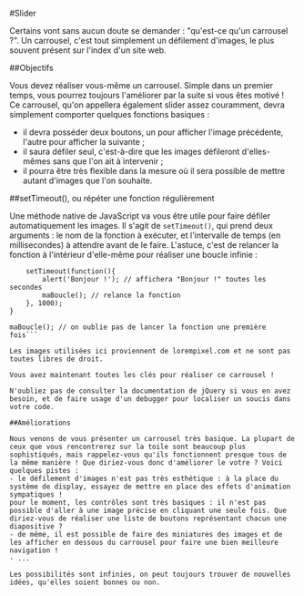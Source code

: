 #Slider

Certains vont sans aucun doute se demander : "qu'est-ce qu'un carrousel ?".  Un carrousel, c'est tout simplement un défilement d'images, le plus souvent présent sur l'index d'un site web.

##Objectifs

Vous devez réaliser vous-même un carrousel. Simple dans un premier temps, vous pourrez toujours l'améliorer par la suite si vous êtes motivé ! Ce carrousel, qu'on appellera également slider assez couramment, devra simplement comporter quelques fonctions basiques :
- il devra posséder deux boutons, un pour afficher l'image précédente, l'autre pour afficher la suivante ;
- il saura défiler seul, c'est-à-dire que les images défileront d'elles-mêmes sans que l'on ait à intervenir ;
- il pourra être très flexible dans la mesure où il sera possible de mettre autant d'images que l'on souhaite.

##setTimeout(), ou répéter une fonction régulièrement

Une méthode native de JavaScript va vous être utile pour faire défiler automatiquement les images. Il s'agit de `setTimeout()`, qui prend deux arguments : le nom de la fonction à exécuter, et l'intervalle de temps (en millisecondes) à attendre avant de le faire. L'astuce, c'est de relancer la fonction à l'intérieur d'elle-même pour réaliser une boucle infinie :

```function maBoucle(){
    setTimeout(function(){
        alert('Bonjour !'); // affichera "Bonjour !" toutes les secondes
        maBoucle(); // relance la fonction
    }, 1000);
}

maBoucle(); // on oublie pas de lancer la fonction une première fois```

Les images utilisées ici proviennent de lorempixel.com et ne sont pas toutes libres de droit.

Vous avez maintenant toutes les clés pour réaliser ce carrousel !

N'oubliez pas de consulter la documentation de jQuery si vous en avez besoin, et de faire usage d'un debugger pour localiser un soucis dans votre code.

##Améliorations

Nous venons de vous présenter un carrousel très basique. La plupart de ceux que vous rencontrerez sur la toile sont beaucoup plus sophistiqués, mais rappelez-vous qu'ils fonctionnent presque tous de la même manière ! Que diriez-vous donc d'améliorer le votre ? Voici quelques pistes :
- le défilement d'images n'est pas très esthétique : à la place du système de display, essayez de mettre en place des effets d'animation sympatiques !
pour le moment, les contrôles sont très basiques : il n'est pas possible d'aller à une image précise en cliquant une seule fois. Que diriez-vous de réaliser une liste de boutons représentant chacun une diapositive ?
- de même, il est possible de faire des miniatures des images et de les afficher en dessous du carrousel pour faire une bien meilleure navigation !
- ...

Les possibilités sont infinies, on peut toujours trouver de nouvelles idées, qu'elles soient bonnes ou non.

